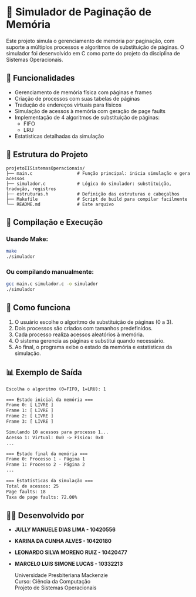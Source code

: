 # 🧠 Simulador de Paginação de Memória

Este projeto simula o gerenciamento de memória por paginação, com suporte a múltiplos processos e algoritmos de substituição de páginas. O simulador foi desenvolvido em C como parte do projeto da disciplina de Sistemas Operacionais.

## 🔧 Funcionalidades

- Gerenciamento de memória física com páginas e frames
- Criação de processos com suas tabelas de páginas
- Tradução de endereços virtuais para físicos
- Simulação de acessos à memória com geração de page faults
- Implementação de 4 algoritmos de substituição de páginas:
  - FIFO
  - LRU
- Estatísticas detalhadas da simulação

## 📁 Estrutura do Projeto

```
projetoIISistemasOperacionais/
├── main.c                 # Função principal: inicia simulação e gera acessos
├── simulador.c            # Lógica do simulador: substituição, tradução, registros
├── estruturas.h           # Definição das estruturas e cabeçalhos
├── Makefile               # Script de build para compilar facilmente
└── README.md              # Este arquivo
```

## 🚀 Compilação e Execução

### Usando Make:

```bash
make
./simulador
```

### Ou compilando manualmente:

```bash
gcc main.c simulador.c -o simulador
./simulador
```

## 📌 Como funciona

1. O usuário escolhe o algoritmo de substituição de páginas (0 a 3).
2. Dois processos são criados com tamanhos predefinidos.
3. Cada processo realiza acessos aleatórios à memória.
4. O sistema gerencia as páginas e substitui quando necessário.
5. Ao final, o programa exibe o estado da memória e estatísticas da simulação.

## 📊 Exemplo de Saída

```txt
Escolha o algoritmo (0=FIFO, 1=LRU): 1

=== Estado inicial da memória ===
Frame 0: [ LIVRE ]
Frame 1: [ LIVRE ]
Frame 2: [ LIVRE ]
Frame 3: [ LIVRE ]

Simulando 10 acessos para processo 1...
Acesso 1: Virtual: 0x0 -> Físico: 0x0
...

=== Estado final da memória ===
Frame 0: Processo 1 - Página 1
Frame 1: Processo 2 - Página 2
...

=== Estatísticas da simulação ===
Total de acessos: 25
Page faults: 18
Taxa de page faults: 72.00%
```

## 👨‍💻 Desenvolvido por

- **JULLY MANUELE DIAS LIMA - 10420556** 
- **KARINA DA CUNHA ALVES - 10420180** 
- **LEONARDO SILVA MORENO RUIZ - 10420477** 
- **MARCELO LUIS SIMONE LUCAS - 10332213**

  Universidade Presbiteriana Mackenzie  
  Curso: Ciência da Computação  
  Projeto de Sistemas Operacionais
